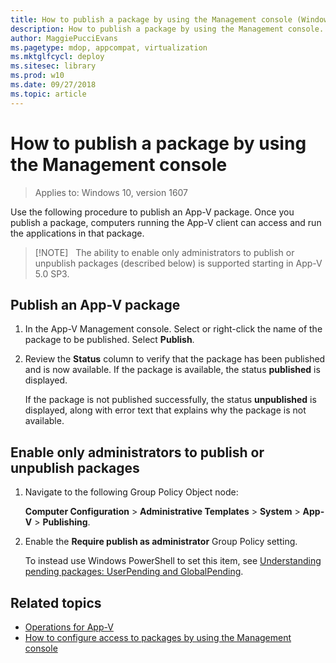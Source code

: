 ```yaml
---
title: How to publish a package by using the Management console (Windows 10)
description: How to publish a package by using the Management console.
author: MaggiePucciEvans
ms.pagetype: mdop, appcompat, virtualization
ms.mktglfcycl: deploy
ms.sitesec: library
ms.prod: w10
ms.date: 09/27/2018
ms.topic: article
---
```

# How to publish a package by using the Management console

>Applies to: Windows 10, version 1607

Use the following procedure to publish an App-V package. Once you publish a package, computers running the App-V client can access and run the applications in that package.

>[!NOTE]  
>The ability to enable only administrators to publish or unpublish packages (described below) is supported starting in App-V 5.0 SP3.

## Publish an App-V package

1. In the App-V Management console. Select or right-click the name of the package to be published. Select **Publish**.

2. Review the **Status** column to verify that the package has been published and is now available. If the package is available, the status **published** is displayed.

    If the package is not published successfully, the status **unpublished** is displayed, along with error text that explains why the package is not available.

## Enable only administrators to publish or unpublish packages

1. Navigate to the following Group Policy Object node:

    **Computer Configuration** &gt; **Administrative Templates** &gt; **System** &gt; **App-V** &gt; **Publishing**.

2. Enable the **Require publish as administrator** Group Policy setting.

    To instead use Windows PowerShell to set this item, see [Understanding pending packages: UserPending and GlobalPending](appv-manage-appv-packages-running-on-a-stand-alone-computer-with-powershell.md#about-pending-packages-userpending-and-globalpending).





## Related topics

* [Operations for App-V](appv-operations.md)
* [How to configure access to packages by using the Management console](appv-configure-access-to-packages-with-the-management-console.md)